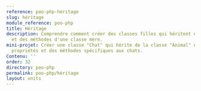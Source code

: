 ```yaml
---
reference: poo-php-héritage
slug: héritage
module_reference: poo-php
title: Héritage
description: Comprendre comment créer des classes filles qui héritent des propriétés
  et des méthodes d'une classe mère.
mini-projet: Créer une classe "Chat" qui hérite de la classe "Animal" et ajoute des
  propriétés et des méthodes spécifiques aux chats.
Contenu: ''
order: 32
directory: poo-php
permalink: poo-php/héritage
layout: units
---
```

